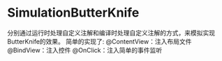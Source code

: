 # SimulationButterKnife
分别通过运行时处理自定义注解和编译时处理自定义注解的方式，来模拟实现ButterKnife的效果。
简单的实现了:
@ContentView：注入布局文件
@BindView：注入控件
@OnClick：注入简单的事件监听